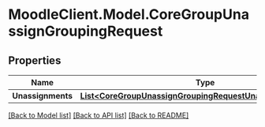 # MoodleClient.Model.CoreGroupUnassignGroupingRequest

## Properties

Name | Type | Description | Notes
------------ | ------------- | ------------- | -------------
**Unassignments** | [**List&lt;CoreGroupUnassignGroupingRequestUnassignmentsInner&gt;**](CoreGroupUnassignGroupingRequestUnassignmentsInner.md) |  | 

[[Back to Model list]](../README.md#documentation-for-models) [[Back to API list]](../README.md#documentation-for-api-endpoints) [[Back to README]](../README.md)

